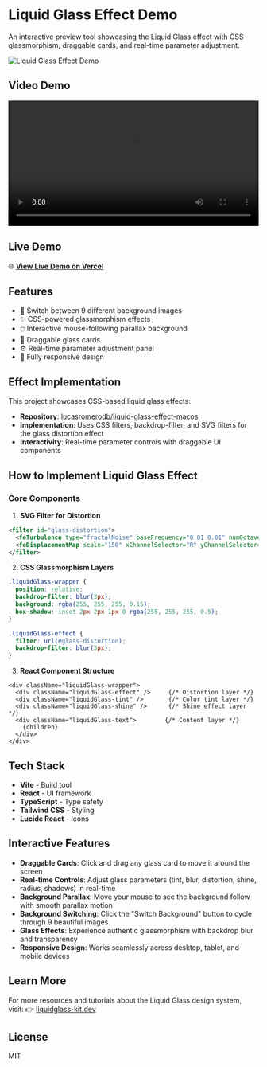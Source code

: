 # Liquid Glass Effect Demo

An interactive preview tool showcasing the Liquid Glass effect with CSS glassmorphism, draggable cards, and real-time parameter adjustment.

![Liquid Glass Effect Demo](./public/demo-screenshot.png)

## Video Demo

<video width="100%" controls>
  <source src="./public/demo-video.mp4" type="video/mp4">
  Your browser does not support the video tag.
</video>

## Live Demo

🌐 **[View Live Demo on Vercel](https://liquidglass-web.vercel.app)**

## Features

- 🎨 Switch between 9 different background images
- ✨ CSS-powered glassmorphism effects
- 🖱️ Interactive mouse-following parallax background
- 🎯 Draggable glass cards
- ⚙️ Real-time parameter adjustment panel
- 📱 Fully responsive design

## Effect Implementation

This project showcases CSS-based liquid glass effects:

- **Repository**: [lucasromerodb/liquid-glass-effect-macos](https://github.com/lucasromerodb/liquid-glass-effect-macos)
- **Implementation**: Uses CSS filters, backdrop-filter, and SVG filters for the glass distortion effect
- **Interactivity**: Real-time parameter controls with draggable UI components

## How to Implement Liquid Glass Effect

### Core Components

1. **SVG Filter for Distortion**
```xml
<filter id="glass-distortion">
  <feTurbulence type="fractalNoise" baseFrequency="0.01 0.01" numOctaves="1" seed="5" />
  <feDisplacementMap scale="150" xChannelSelector="R" yChannelSelector="G" />
</filter>
```

2. **CSS Glassmorphism Layers**
```css
.liquidGlass-wrapper {
  position: relative;
  backdrop-filter: blur(3px);
  background: rgba(255, 255, 255, 0.15);
  box-shadow: inset 2px 2px 1px 0 rgba(255, 255, 255, 0.5);
}

.liquidGlass-effect {
  filter: url(#glass-distortion);
  backdrop-filter: blur(3px);
}
```

3. **React Component Structure**
```tsx
<div className="liquidGlass-wrapper">
  <div className="liquidGlass-effect" />     {/* Distortion layer */}
  <div className="liquidGlass-tint" />       {/* Color tint layer */}
  <div className="liquidGlass-shine" />      {/* Shine effect layer */}
  <div className="liquidGlass-text">        {/* Content layer */}
    {children}
  </div>
</div>
```

## Tech Stack

- **Vite** - Build tool
- **React** - UI framework
- **TypeScript** - Type safety
- **Tailwind CSS** - Styling
- **Lucide React** - Icons

## Interactive Features

- **Draggable Cards**: Click and drag any glass card to move it around the screen
- **Real-time Controls**: Adjust glass parameters (tint, blur, distortion, shine, radius, shadows) in real-time
- **Background Parallax**: Move your mouse to see the background follow with smooth parallax motion
- **Background Switching**: Click the "Switch Background" button to cycle through 9 beautiful images
- **Glass Effects**: Experience authentic glassmorphism with backdrop blur and transparency
- **Responsive Design**: Works seamlessly across desktop, tablet, and mobile devices

## Learn More

For more resources and tutorials about the Liquid Glass design system, visit:
👉 [liquidglass-kit.dev](https://liquidglass-kit.dev)

## License

MIT